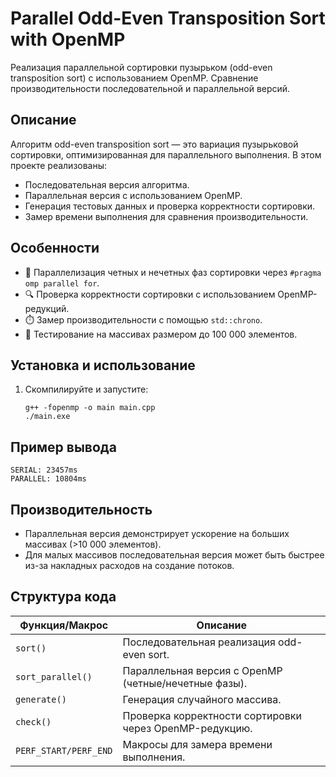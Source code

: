 # Parallel Odd-Even Transposition Sort with OpenMP

Реализация параллельной сортировки пузырьком (odd-even transposition sort) с использованием OpenMP. Сравнение производительности последовательной и параллельной версий.

## Описание

Алгоритм odd-even transposition sort — это вариация пузырьковой сортировки, оптимизированная для параллельного выполнения. В этом проекте реализованы:
- Последовательная версия алгоритма.
- Параллельная версия с использованием OpenMP.
- Генерация тестовых данных и проверка корректности сортировки.
- Замер времени выполнения для сравнения производительности.

## Особенности

- 🚀 Параллелизация четных и нечетных фаз сортировки через `#pragma omp parallel for`.
- 🔍 Проверка корректности сортировки с использованием OpenMP-редукций.
- ⏱️ Замер производительности с помощью `std::chrono`.
- 🧪 Тестирование на массивах размером до 100 000 элементов.

## Установка и использование

1. Скомпилируйте и запустите:
   ```
   g++ -fopenmp -o main main.cpp
   ./main.exe
   ```

## Пример вывода
```
SERIAL: 23457ms
PARALLEL: 10804ms
```

## Производительность
* Параллельная версия демонстрирует ускорение на больших массивах (>10 000 элементов).
* Для малых массивов последовательная версия может быть быстрее из-за накладных расходов на создание потоков.

## Структура кода

| Функция/Макрос        | Описание                                                |
| --------------------- | ------------------------------------------------------- |
| `sort()`              | Последовательная реализация odd-even sort.              |
| `sort_parallel()`     | Параллельная версия с OpenMP (четные/нечетные фазы).    |
| `generate()`          | Генерация случайного массива.                           |
| `check()`             | Проверка корректности сортировки через OpenMP-редукцию. |
| `PERF_START/PERF_END` | Макросы для замера времени выполнения.                  |